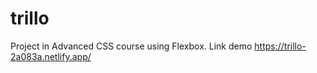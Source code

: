 # trillo
Project in Advanced CSS course using Flexbox.
Link demo
https://trillo-2a083a.netlify.app/
